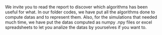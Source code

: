 We invite you to read the report to discover which algorithms has been useful for what. In our folder codes, we have put all the algorithms done to compute datas and to represent them. Also, for the simulations that needed much time, we have put the datas computed as numpy .npy files or excel spreadsheets to let you analize the datas by yourselves if you want to. 


